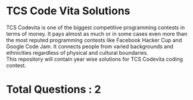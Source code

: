 # TCS Code Vita Solutions
TCS Codevita is one of the biggest competitive programming contests in terms of money. It pays almost as much or in some cases even more than the most reputed programming contests like Facebook Hacker Cup and Google Code Jam. It connects people from varied backgrounds and ethnicities regardless of physical and cultural boundaries.  
This repository will contain year wise solutions for TCS Codevita coding contest.
# Total Questions : 2
